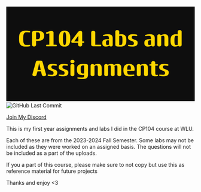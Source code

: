 ![logo](images/logo.png)
![GitHub Last Commit](https://img.shields.io/github/last-commit/meadowz1/CP104-Projects/main?color=purple)

[Join My Discord](https://discord.gg/t9GydawyyF)

This is my first year assignments and labs I did in the CP104 course at WLU.

Each of these are from the 2023-2024 Fall Semester.
Some labs may not be included as they were worked on an assigned basis.
The questions will not be included as a part of the uploads. 

If you a part of this course, please make sure to not copy but use this as reference material for future projects

Thanks and enjoy <3
